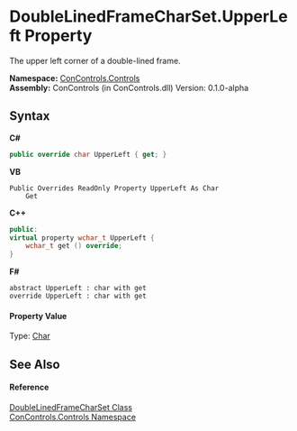 # DoubleLinedFrameCharSet.UpperLeft Property 
 

The upper left corner of a double-lined frame.

**Namespace:**&nbsp;<a href="8161a036-2926-0ace-99d3-20346d250e3b">ConControls.Controls</a><br />**Assembly:**&nbsp;ConControls (in ConControls.dll) Version: 0.1.0-alpha

## Syntax

**C#**<br />
``` C#
public override char UpperLeft { get; }
```

**VB**<br />
``` VB
Public Overrides ReadOnly Property UpperLeft As Char
	Get
```

**C++**<br />
``` C++
public:
virtual property wchar_t UpperLeft {
	wchar_t get () override;
}
```

**F#**<br />
``` F#
abstract UpperLeft : char with get
override UpperLeft : char with get
```


#### Property Value
Type: <a href="https://docs.microsoft.com/dotnet/api/system.char" target="_blank">Char</a>

## See Also


#### Reference
<a href="4be26ff0-3a71-bdc1-bcaa-06dd8adee1ec">DoubleLinedFrameCharSet Class</a><br /><a href="8161a036-2926-0ace-99d3-20346d250e3b">ConControls.Controls Namespace</a><br />